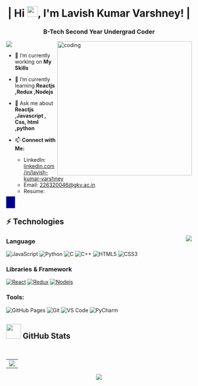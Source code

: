 <h1 align="center">| Hi <img src="https://github.com/TheDudeThatCode/TheDudeThatCode/blob/master/Assets/Hi.gif" width="29">, I'm Lavish Kumar Varshney! |</h1>
<h3 align="center">B-Tech Second Year Undergrad Coder</h3>

<div><img src="https://i.pinimg.com/originals/24/bf/52/24bf52f1cbe34bc3193d5ab9e4ead801.gif" alt="coding" width="365" align="right" /></div>

<p align="left"> <img src="https://komarev.com/ghpvc/?username=IIKirito-KunII&label=Profile%20views&color=0e75b6&style=flat" /> </p>

- 🔭 I’m currently working on **My Skills**

- 🌱 I’m currently learning **Reactjs ,Redux ,Nodejs**

- 💬 Ask me about **Reactjs ,Javascript , Css, html ,python**

- 📫 **Connect with Me:**
  - LinkedIn: [linkedin.com/in/lavish-kumar-varshney](https://www.linkedin.com/in/lavish-kumar-varshney)
  - Email: 226320046@gkv.ac.in
  - Resume: 

<kbd style="background-color: darkblue; color: white; padding: 8px 12px;"></kbd>

## ⚡ Technologies

<img src="https://github-readme-stats.vercel.app/api/top-langs?username=IIKirito-KunII&show_icons=true&locale=en&layout=compact&theme=tokyonight" align="right"/>

### Language
![JavaScript](https://img.shields.io/badge/-JavaScript-black?style=flat-square&logo=javascript)
![Python](https://img.shields.io/badge/-Python-black?style=flat-square&logo=Python)
![C](https://img.shields.io/badge/-C-00599C?style=flat-square&logo=c)
![C++](https://img.shields.io/badge/-C++-00599C?style=flat-square&logo=cplusplus)
![HTML5](https://img.shields.io/badge/-HTML5-E34F26?style=flat-square&logo=html5&logoColor=white)
![CSS3](https://img.shields.io/badge/-CSS3-1572B6?style=flat-square&logo=css3)

### Libraries & Framework
[![React](https://img.shields.io/badge/-React-black?style=flat-square&logo=react)](https://reactjs.org/)
[![Redux](https://img.shields.io/badge/Redux%20-%23013243.svg?logo=redux&style=flat-square&logoColor=violet)](https://redux.org/)
[![Nodejs](https://img.shields.io/badge/-Nodejs-black?style=flat-square&logo=Node.js)](https://nodejs.org/)
### Tools:
![GitHub Pages](https://img.shields.io/badge/GitHub%20Pages-%23327FC7.svg?logo=github&style=flat-square&logoColor=white)
![Git](https://img.shields.io/badge/-Git-black?style=flat-square&logo=git)
![VS Code](https://img.shields.io/badge/-VS%20Code-007ACC?style=flat-square&logo=visual-studio-code)
![PyCharm](https://img.shields.io/badge/-PyCharm-green?style=flat-square&logo=PyCharm)

<h2><img src="https://media.giphy.com/media/gJnjM552Kz2uUQvJEf/giphy.gif" width="40"> <b>GitHub Stats</b></h2> <br/>
<table>
<tr>
<td>
<img src="https://github-readme-stats.vercel.app/api?username=IIKirito-KunII&include_all_commits=true&count_private=true&show_icons=true&line_height=20&theme=tokyonight"/>
</td>
</tr>
</table>
<p align="center">
<img align="center" src="https://github-readme-streak-stats.herokuapp.com/?user=IIKirito-KunII&theme=tokyonight" />
</p>
<!---
IIKirito-kunII/IIKirito-kunII is a ✨ special ✨ repository because its `README.md` (this file) appears on your GitHub profile.
You can click the Preview link to take a look at your changes.
--->
